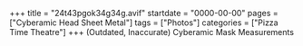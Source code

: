 +++
title = "24t43pgok34g34g.avif"
startdate = "0000-00-00"
pages = ["Cyberamic Head Sheet Metal"]
tags = ["Photos"]
categories = ["Pizza Time Theatre"]
+++
(Outdated, Inaccurate) Cyberamic Mask Measurements
